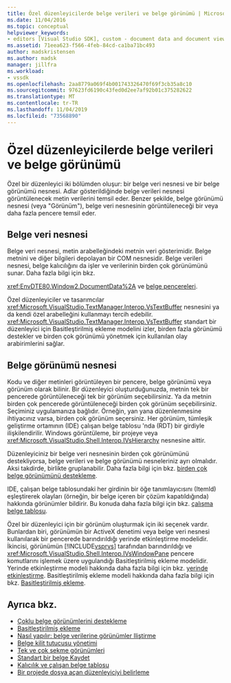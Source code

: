 ```yaml
---
title: Özel düzenleyicilerde belge verileri ve belge görünümü | Microsoft Docs
ms.date: 11/04/2016
ms.topic: conceptual
helpviewer_keywords:
- editors [Visual Studio SDK], custom - document data and document view
ms.assetid: 71eea623-f566-4feb-84cd-ca1ba71bc493
author: madskristensen
ms.author: madsk
manager: jillfra
ms.workload:
- vssdk
ms.openlocfilehash: 2aa8779a069f4b001743326470f69f3cb35a8c10
ms.sourcegitcommit: 97623fd6190c43fed0d2ee7af92b01c375282622
ms.translationtype: MT
ms.contentlocale: tr-TR
ms.lasthandoff: 11/04/2019
ms.locfileid: "73568890"
---
```

# <a name="document-data-and-document-view-in-custom-editors"></a>Özel düzenleyicilerde belge verileri ve belge görünümü
Özel bir düzenleyici iki bölümden oluşur: bir belge veri nesnesi ve bir belge görünümü nesnesi. Adlar gösterildiğinde belge verileri nesnesi görüntülenecek metin verilerini temsil eder. Benzer şekilde, belge görünümü nesnesi (veya "Görünüm"), belge veri nesnesinin görüntüleneceği bir veya daha fazla pencere temsil eder.

## <a name="document-data-object"></a>Belge veri nesnesi
 Belge veri nesnesi, metin arabelleğindeki metnin veri gösterimidir. Belge metnini ve diğer bilgileri depolayan bir COM nesnesidir. Belge verileri nesnesi, belge kalıcılığını da işler ve verilerinin birden çok görünümünü sunar. Daha fazla bilgi için bkz.

 <xref:EnvDTE80.Window2.DocumentData%2A> ve [belge pencereleri](../extensibility/internals/document-windows.md).

 Özel düzenleyiciler ve tasarımcılar <xref:Microsoft.VisualStudio.TextManager.Interop.VsTextBuffer> nesnesini ya da kendi özel arabelleğini kullanmayı tercih edebilir. <xref:Microsoft.VisualStudio.TextManager.Interop.VsTextBuffer> standart bir düzenleyici için Basitleştirilmiş ekleme modelini izler, birden fazla görünümü destekler ve birden çok görünümü yönetmek için kullanılan olay arabirimlerini sağlar.

## <a name="document-view-object"></a>Belge görünümü nesnesi
 Kodu ve diğer metinleri görüntüleyen bir pencere, belge görünümü veya görünüm olarak bilinir. Bir düzenleyici oluşturduğunuzda, metnin tek bir pencerede görüntüleneceği tek bir görünüm seçebilirsiniz. Ya da metnin birden çok pencerede görüntüleneceği birden çok görünüm seçebilirsiniz. Seçiminiz uygulamanıza bağlıdır. Örneğin, yan yana düzenlenmesine ihtiyacınız varsa, birden çok görünüm seçersiniz. Her görünüm, tümleşik geliştirme ortamının (IDE) çalışan belge tablosu 'nda (RDT) bir girdiyle ilişkilendirilir. Windows görüntüleme, bir projeye veya <xref:Microsoft.VisualStudio.Shell.Interop.IVsHierarchy> nesnesine aittir.

 Düzenleyiciniz bir belge veri nesnesinin birden çok görünümünü destekliyorsa, belge verileri ve belge görünümü nesneleriniz ayrı olmalıdır. Aksi takdirde, birlikte gruplanabilir. Daha fazla bilgi için bkz. [birden çok belge görünümünü destekleme](../extensibility/supporting-multiple-document-views.md).

 IDE, çalışan belge tablosundaki her girdinin bir öğe tanımlayıcısını (ItemId) eşleştirerek olayları (örneğin, bir belge içeren bir çözüm kapatıldığında) hakkında görünümler bildirir. Bu konuda daha fazla bilgi için bkz. [çalışma belge tablosu](../extensibility/internals/running-document-table.md).

 Özel bir düzenleyici için bir görünüm oluşturmak için iki seçenek vardır. Bunlardan biri, görünümün bir ActiveX denetimi veya belge veri nesnesi kullanılarak bir pencerede barındırıldığı yerinde etkinleştirme modelidir. İkincisi, görünümün [!INCLUDE[vsprvs](../code-quality/includes/vsprvs_md.md)] tarafından barındırıldığı ve <xref:Microsoft.VisualStudio.Shell.Interop.IVsWindowPane> pencere komutlarını işlemek üzere uygulandığı Basitleştirilmiş ekleme modelidir. Yerinde etkinleştirme modeli hakkında daha fazla bilgi için bkz. [yerinde etkinleştirme](/visualstudio/misc/in-place-activation?view=vs-2015). Basitleştirilmiş ekleme modeli hakkında daha fazla bilgi için bkz. [Basitleştirilmiş ekleme](../extensibility/simplified-embedding.md).

## <a name="see-also"></a>Ayrıca bkz.

- [Çoklu belge görünümlerini destekleme](../extensibility/supporting-multiple-document-views.md)
- [Basitleştirilmiş ekleme](../extensibility/simplified-embedding.md)
- [Nasıl yapılır: belge verilerine görünümler Iliştirme](../extensibility/how-to-attach-views-to-document-data.md)
- [Belge kilit tutucusu yönetimi](../extensibility/document-lock-holder-management.md)
- [Tek ve çok sekme görünümleri](../extensibility/single-and-multi-tab-views.md)
- [Standart bir belge Kaydet](../extensibility/internals/saving-a-standard-document.md)
- [Kalıcılık ve çalışan belge tablosu](../extensibility/internals/persistence-and-the-running-document-table.md)
- [Bir projede dosya açan düzenleyiciyi belirleme](../extensibility/internals/determining-which-editor-opens-a-file-in-a-project.md)